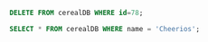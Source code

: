 ```sql
DELETE FROM cerealDB WHERE id=78;
```

```sql
SELECT * FROM cerealDB WHERE name = 'Cheerios';
```

